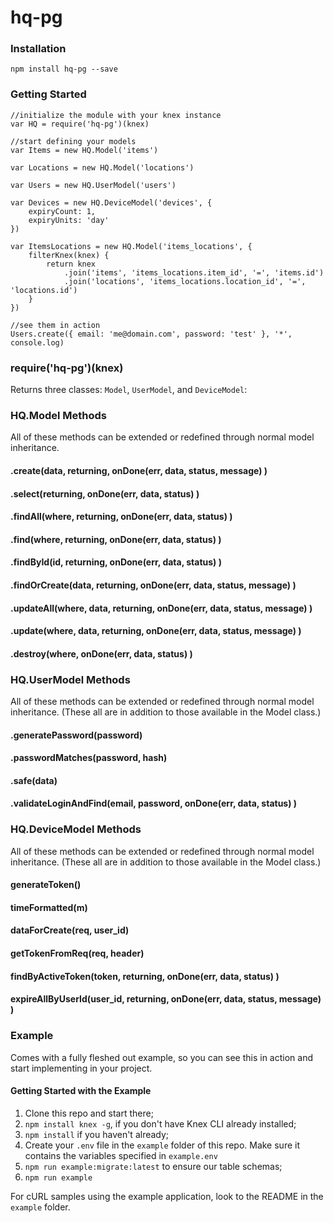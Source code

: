 # hq-pg

### Installation
```
npm install hq-pg --save
```

### Getting Started
```
//initialize the module with your knex instance
var HQ = require('hq-pg')(knex)

//start defining your models
var Items = new HQ.Model('items')

var Locations = new HQ.Model('locations')

var Users = new HQ.UserModel('users')

var Devices = new HQ.DeviceModel('devices', {
	expiryCount: 1,
	expiryUnits: 'day'
})

var ItemsLocations = new HQ.Model('items_locations', {
	filterKnex(knex) {
		return knex
			.join('items', 'items_locations.item_id', '=', 'items.id')
			.join('locations', 'items_locations.location_id', '=', 'locations.id')
	}
})

//see them in action
Users.create({ email: 'me@domain.com', password: 'test' }, '*', console.log)
```


### require('hq-pg')(knex)
Returns three classes: ```Model```, ```UserModel```, and ```DeviceModel```:


### HQ.Model Methods
All of these methods can be extended or redefined through normal model inheritance.

#### .create(data, returning, onDone(err, data, status, message) )

#### .select(returning, onDone(err, data, status) )

#### .findAll(where, returning, onDone(err, data, status) )

#### .find(where, returning, onDone(err, data, status) )

#### .findById(id, returning, onDone(err, data, status) )

#### .findOrCreate(data, returning, onDone(err, data, status, message) )

#### .updateAll(where, data, returning, onDone(err, data, status, message) )

#### .update(where, data, returning, onDone(err, data, status, message) )

#### .destroy(where, onDone(err, data, status) )


### HQ.UserModel Methods
All of these methods can be extended or redefined through normal model inheritance. (These all are in addition to those available in the Model class.)

#### .generatePassword(password)

#### .passwordMatches(password, hash)

#### .safe(data)

#### .validateLoginAndFind(email, password, onDone(err, data, status) )


### HQ.DeviceModel Methods
All of these methods can be extended or redefined through normal model inheritance. (These all are in addition to those available in the Model class.)

#### generateToken()

#### timeFormatted(m)

#### dataForCreate(req, user_id)

#### getTokenFromReq(req, header) 

#### findByActiveToken(token, returning, onDone(err, data, status) )

#### expireAllByUserId(user_id, returning, onDone(err, data, status, message) )


### Example
Comes with a fully fleshed out example, so you can see this in action and start implementing in your project.

#### Getting Started with the Example

1. Clone this repo and start there;
1. ```npm install knex -g```, if you don't have Knex CLI already installed;
1. ```npm install``` if you haven't already;
1. Create your ```.env``` file in the ```example``` folder of this repo. Make sure it contains the variables specified in ```example.env```
1. ```npm run example:migrate:latest``` to ensure our table schemas;
1. ```npm run example```

For cURL samples using the example application, look to the README in the ```example``` folder.



